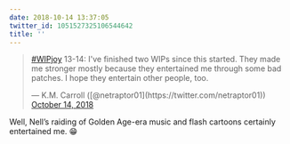 ```yaml
---
date: 2018-10-14 13:37:05
twitter_id: 1051527325106544642
title: ''
---
```


<blockquote class="twitter-tweet"><p lang="en" dir="ltr"><a href="https://twitter.com/hashtag/WIPjoy?src=hash&amp;ref_src=twsrc%5Etfw">#WIPjoy</a> 13-14: I&#39;ve finished two WIPs since this started. They made me stronger mostly because they entertained me through some bad patches. I hope they entertain other people, too.</p>&mdash; K.M. Carroll ([@netraptor01](https://twitter.com/netraptor01)) <a href="https://twitter.com/netraptor01/status/1051519593976553472?ref_src=twsrc%5Etfw">October 14, 2018</a></blockquote>
<script async src="https://platform.twitter.com/widgets.js" charset="utf-8"></script>

Well, Nell’s raiding of Golden Age-era music and flash cartoons certainly entertained me. 😁
